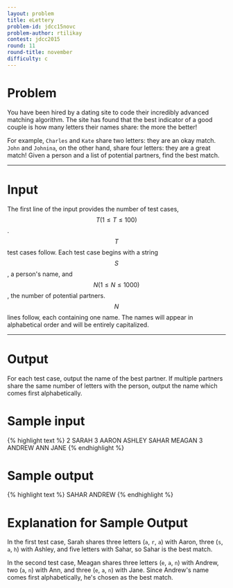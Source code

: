 ```yaml
---
layout: problem
title: eLettery
problem-id: jdcc15novc
problem-author: rtilikay
contest: jdcc2015
round: 11
round-title: november
difficulty: c
---
```


# Problem
You have been hired by a dating site to code their incredibly advanced matching algorithm. The site has found that the best indicator of a good couple is how many letters their names share: the more the better!

For example, ``Charles`` and ``Kate`` share two letters: they are an okay match. ``John`` and ``Johnina``, on the other hand, share four letters: they are a great match! Given a person and a list of potential partners, find the best match.

---

# Input
The first line of the input provides the number of test cases, $$T (1 \leq T \leq 100)$$. $$T$$ test cases follow. Each test case begins with a string $$S$$, a person's name, and $$N (1 \leq N \leq 1000)$$, the number of potential partners. $$N$$ lines follow, each containing one name. The names will appear in alphabetical order and will be entirely capitalized.

---

# Output
For each test case, output the name of the best partner. If multiple partners share the same number of letters with the person, output the name which comes first alphabetically.

# Sample input
{% highlight text %}
2
SARAH 3
AARON
ASHLEY
SAHAR
MEAGAN 3
ANDREW
ANN
JANE
{% endhighlight %}


# Sample output
{% highlight text %}
SAHAR
ANDREW
{% endhighlight %}

# Explanation for Sample Output
In the first test case, Sarah shares three letters (``a``, ``r``, ``a``) with Aaron, three (``s``, ``a``, ``h``) with Ashley, and five letters with Sahar, so Sahar is the best match.

In the second test case, Meagan shares three letters (``e``, ``a``, ``n``) with Andrew, two (``a``, ``n``) with Ann, and three (``e``, ``a``, ``n``) with Jane. Since Andrew's name comes first alphabetically, he's chosen as the best match.
